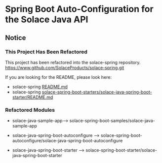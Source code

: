 # Spring Boot Auto-Configuration for the Solace Java API

## Notice

### This Project Has Been Refactored

This project has been refactored into the solace-spring repository.
https://www.github.com/SolaceProducts/solace-spring.git

If you are looking for the README, please look here:
* solace-spring [README.md](https://github.com/SolaceProducts/solace-spring-boot/blob/master/README.md) 
* solace-spring [solace-spring-boot-starters/solace-java-spring-boot-starter/README.md](https://github.com/SolaceProducts/solace-spring-boot/blob/master/solace-spring-boot-starters/solace-java-spring-boot-starter/README.md)

### Refactored Modules

* solace-java-sample-app--> solace-spring-boot-samples/solace-java-sample-app

* solace-java-spring-boot-autoconfigure --> solace-spring-boot-autoconfigure/solace-java-spring-boot-autoconfigure

 * solace-java-spring-boot-starter --> solace-spring-boot-starter/solace-java-spring-boot-starter